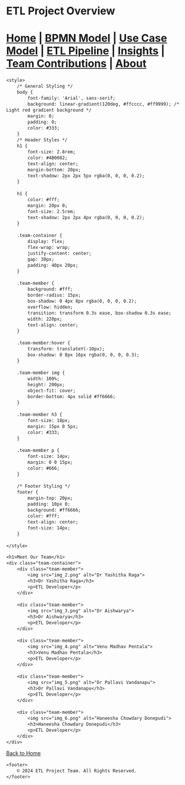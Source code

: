 # ETL Project Overview


[Home](index.md) | [BPMN Model](bpmn.md) | [Use Case Model](use_case.md) | [ETL Pipeline](etl_pipeline.md) | [Insights](insights.md) | [Team Contributions](team.md) | [About](about.md)
=======



<html lang="en">
<head>
    <meta charset="UTF-8">
    <meta name="viewport" content="width=device-width, initial-scale=1.0">
    <title>About - ETL Project</title>

    <style>
        /* General Styling */
        body {
            font-family: 'Arial', sans-serif;
            background: linear-gradient(120deg, #ffcccc, #ff9999); /* Light red gradient background */
            margin: 0;
            padding: 0;
            color: #333;
        }
        /* Header Styles */
        h1 {
            font-size: 2.8rem;
            color: #4B0082;
            text-align: center;
            margin-bottom: 20px;
            text-shadow: 2px 2px 5px rgba(0, 0, 0, 0.2);
        }

        h1 {
            color: #fff;
            margin: 20px 0;
            font-size: 2.5rem;
            text-shadow: 2px 2px 4px rgba(0, 0, 0, 0.2);
        }

        .team-container {
            display: flex;
            flex-wrap: wrap;
            justify-content: center;
            gap: 30px;
            padding: 40px 20px;
        }

        .team-member {
            background: #fff;
            border-radius: 15px;
            box-shadow: 0 4px 8px rgba(0, 0, 0, 0.2);
            overflow: hidden;
            transition: transform 0.3s ease, box-shadow 0.3s ease;
            width: 220px;
            text-align: center;
        }

        .team-member:hover {
            transform: translateY(-10px);
            box-shadow: 0 8px 16px rgba(0, 0, 0, 0.3);
        }

        .team-member img {
            width: 100%;
            height: 200px;
            object-fit: cover;
            border-bottom: 4px solid #ff6666;
        }

        .team-member h3 {
            font-size: 18px;
            margin: 15px 0 5px;
            color: #333;
        }

        .team-member p {
            font-size: 14px;
            margin: 0 0 15px;
            color: #666;
        }

        /* Footer Styling */
        footer {
            margin-top: 20px;
            padding: 10px 0;
            background: #ff6666;
            color: #fff;
            text-align: center;
            font-size: 14px;
        }

    </style>
</head>
<body>

    <h1>Meet Our Team</h1>
    <div class="team-container">
        <div class="team-member">
            <img src="img_2.png" alt="Dr Yashitha Raga">
            <h3>Dr Yashitha Raga</h3>
            <p>ETL Developer</p>
        </div>

        <div class="team-member">
            <img src="img_3.png" alt="Dr Aishwarya">
            <h3>Dr Aishwarya</h3>
            <p>ETL Developer</p>
        </div>

        <div class="team-member">
            <img src="img_4.png" alt="Venu Madhav Pentala">
            <h3>Venu Madhav Pentala</h3>
            <p>ETL Developer</p>
        </div>

        <div class="team-member">
            <img src="img_5.png" alt="Dr Pallavi Vandanapu">
            <h3>Dr Pallavi Vandanapu</h3>
            <p>ETL Developer</p>
        </div>
        
        <div class="team-member">
            <img src="img_6.png" alt="Haneesha Chowdary Donepudi">
            <h3>Haneesha Chowdary Donepudi</h3>
            <p>ETL Developer</p>
        </div>
    </div>

[Back to Home](index.md)

    <footer>
        © 2024 ETL Project Team. All Rights Reserved.
    </footer>

</body>
</html>





 